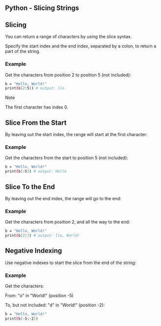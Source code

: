 ## Python - Slicing Strings

## Slicing

You can return a range of characters by using the slice syntax.

Specify the start index and the end index, separated by a colon, to return a part of the string.

### Example

Get the characters from position 2 to position 5 (not included):

```bash
b = "Hello, World!"
print(b[2:5]) # output: llo
```

> [!NOTE]
> The first character has index 0.

## Slice From the Start

By leaving out the start index, the range will start at the first character:

### Example

Get the characters from the start to position 5 (not included):

```bash
b = "Hello, World!"
print(b[:5]) # output: Hello
```

## Slice To the End

By leaving out the end index, the range will go to the end:

### Example

Get the characters from position 2, and all the way to the end:

```bash
b = "Hello, World!"
print(b[2:]) # output: llo, World!
```

## Negative Indexing

Use negative indexes to start the slice from the end of the string:

### Example

Get the characters:

From: "o" in "World!" (position -5)

To, but not included: "d" in "World!" (position -2):

```bash
b = "Hello, World!"
print(b[-5:-2])
```
